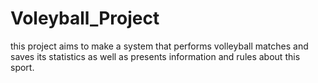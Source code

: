 # Voleyball_Project
this project aims to make a system that performs volleyball matches and saves its statistics as well as presents information and rules about this sport.
